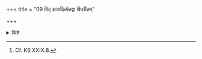 +++
title = "09 विट् क्षत्रादित्येतद्वा विपरीतम्"

+++

<details><summary>थिते</summary>

9. If one desires, “May the Vaiśyas (be superior) to the Kṣatriyas”,[^2] he should do the other way round.   

[^2]: Cf. KS XXIX.8.   
</details>
